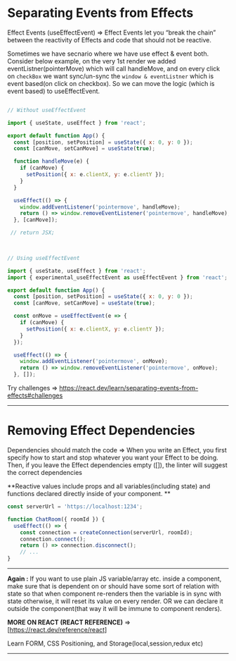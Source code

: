# Separating Events from Effects

Effect Events (useEffectEvent) => Effect Events let you “break the chain” between the reactivity of Effects and code that should not be reactive.

Sometimes we have secnario where we have use effect & event both. Consider below example, on the very 1st render we added eventListner(pointerMove) which will call handleMove, and on every click on `checkBox` we want sync/un-sync the `window & eventListner` which is event based(on click on checkbox). So we can move the logic (which is event based) to useEffectEvent.

```js

// Without useEffectEvent

import { useState, useEffect } from 'react';

export default function App() {
  const [position, setPosition] = useState({ x: 0, y: 0 });
  const [canMove, setCanMove] = useState(true);

  function handleMove(e) {
    if (canMove) {
      setPosition({ x: e.clientX, y: e.clientY });
    }
  }

  useEffect(() => {
    window.addEventListener('pointermove', handleMove);
    return () => window.removeEventListener('pointermove', handleMove);
  }, [canMove]);

 // return JSX;
 
```

```js

// Using useEffectEvent

import { useState, useEffect } from 'react';
import { experimental_useEffectEvent as useEffectEvent } from 'react';

export default function App() {
  const [position, setPosition] = useState({ x: 0, y: 0 });
  const [canMove, setCanMove] = useState(true);

  const onMove = useEffectEvent(e => {
    if (canMove) {
      setPosition({ x: e.clientX, y: e.clientY });
    }
  });

  useEffect(() => {
    window.addEventListener('pointermove', onMove);
    return () => window.removeEventListener('pointermove', onMove);
  }, []);
```

Try challenges =>  https://react.dev/learn/separating-events-from-effects#challenges

-----

# Removing Effect Dependencies

Dependencies should match the code  => When you write an Effect, you first specify how to start and stop whatever you want your Effect to be doing. Then, if you leave the Effect dependencies empty ([]), the linter will suggest the correct dependencies

**Reactive values include props and all variables(including state) and functions declared directly inside of your component. **



```js
const serverUrl = 'https://localhost:1234';

function ChatRoom({ roomId }) {
  useEffect(() => {
    const connection = createConnection(serverUrl, roomId);
    connection.connect();
    return () => connection.disconnect();
  	// ...
}
```





------

**Again :** If you want to use plain JS variable/array etc. inside a component, make sure that is dependent on or should have some sort of relation with state so that when component re-renders then the variable is in sync with state otherwise, it will reset its value on every render. OR we can declare it outside the component(that way it will be immune to component renders).


**MORE ON REACT (REACT REFERENCE)** => [https://react.dev/reference/react]

Learn FORM, CSS Positioning, and Storage(local,session,redux etc)

-----
